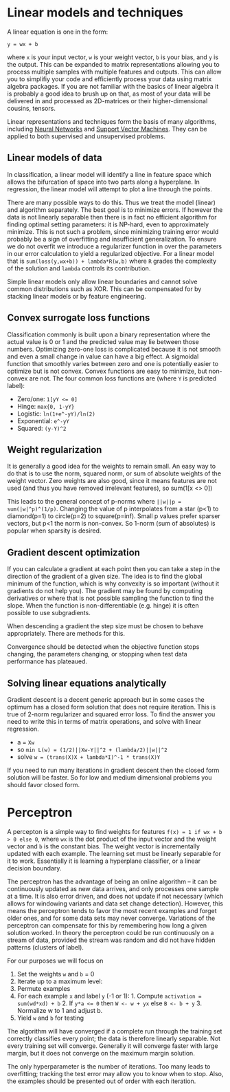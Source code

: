 Linear models and techniques
===========================

A linear equation is one in the form:

`y = wx + b`

where `x` is your input vector, `w` is your weight vector, `b` is your bias, and `y` is the output.  This can be expanded to matrix representations allowing you to process multiple samples with multiple features and outputs.  This can allow you to simplifiy your code and efficiently process your data using matrix algebra packages.  If you are not familiar with the basics of linear algebra it is probably a good idea to brush up on that, as most of your data will be delivered in and processed as 2D-matrices or their higher-dimensional cousins, tensors.  

Linear representations and techniques form the basis of many algorithms, including [Neural Networks](NeuralNetworks.md) and [Support Vector Machines](SupportVectorMachines.md).  They can be applied to both supervised and unsupervised problems. 

## Linear models of data

In classification, a linear model will identify a line in feature space which allows the bifurcation of space into two parts along a hyperplane.  In regression, the linear model will attempt to plot a line through the points.  

There are many possible ways to do this.  Thus we treat the model (linear) and algorithm separately.  The best goal is to minimize errors.  If however the data is not linearly separable then there is in fact no efficient algorithm for finding optimal setting parameters: it is NP-hard, even to approximately minimize.  This is not such a problem, since minimizing training error would probably be a sign of overfitting and insufficient generalization.  To ensure we do not overfit we introduce a regularizer function in over the parameters in our error calculation to yield a regularized objective.  For a linear model that is `sum(loss(y,wx+b)) + lambda*R(w,b)` where `R` grades the complexity of the solution and `lambda` controls its contribution.

Simple linear models only allow linear boundaries and cannot solve common distributions such as XOR. This can be compensated for by stacking linear models or by feature engineering.  

## Convex surrogate loss functions

Classification commonly is built upon a binary representation where the actual value is 0 or 1 and the predicted value may lie between those numbers.  Optimizing zero-one loss is complicated because it is not smooth and even a small change in value can have a big effect.  A sigmoidal function that smoothly varies between zero and one is potentially easier to optimize but is not convex.  Convex functions are easy to minimize, but non-convex are not.  The four common loss functions are (where `Y` is predicted label):

- Zero/one: `1[yY <= 0]`
- Hinge: `max{0, 1-yY}`
- Logistic: `ln(1+e^-yY)/ln(2)`
- Exponential: `e^-yY`
- Squared: `(y-Y)^2`

## Weight regularization

It is generally a good idea for the weights to remain small.  An easy way to do that is to use the norm, squared norm, or sum of absolute weights of the weight vector. Zero weights are also good, since it means features are not used (and thus you have removed irrelevant features), so sum(1[x <> 0])

This leads to the general concept of p-norms where `||w||p = sum(|w|^p)^(1/p)`.  Changing the value of p interpolates from a star (p<1) to diamond(p=1) to circle(p=2) to square(p=inf).  Small p values prefer sparser vectors, but p<1 the norm is non-convex.  So 1-norm (sum of absolutes) is popular when sparsity is desired.  

## Gradient descent optimization

If you can calculate a gradient at each point then you can take a step in the direction of the gradient of a given size.  The idea is to find the global minimum of the function, which is why convexity is so important (without it gradients do not help you).  The gradient may be found by computing derivatives or where that is not possible sampling the function to find the slope.  When the function is non-differentiable (e.g. hinge) it is often possible to use subgradients.  

When descending a gradient the step size must be chosen to behave appropriately.  There are methods for this.  

Convergence should be detected when the objective function stops changing, the parameters changing, or stopping when test data performance has plateaued.  

## Solving linear equations analytically

Gradient descent is a decent generic approach but in some cases the optimum has a closed form solution that does not require iteration.  This is true of 2-norm regularizer and squared error loss.  To find the answer you need to write this in terms of matrix operations, and solve with linear regression.  

- a = `Xw`
- so `min L(w) = (1/2)||Xw-Y||^2 + (lambda/2)||w||^2`
- solve `w = (trans(X)X + lambda*I)^-1 * trans(X)Y`

If you need to run many iterations in gradient descent then the closed form solution will be faster.  So for low and medium dimensional problems you should favor closed form.

# Perceptron

A percepton is a simple way to find weights for features `f(x) = 1 if wx + b > 0 else 0`, where `wx` is the dot product of the input vector and the weight vector and `b` is the constant bias.  The weight vector is incrementally updated with each example.  The learning set must be linearly separable for it to work. Essentially it is learning a hyperplane classifier, or a linear decision boundary.  

The perceptron has the advantage of being an online algorithm – it can be continuously updated as new data arrives, and only processes one sample at a time.  It is also error driven, and does not update if not necessary (which allows for windowing variants and data set change detection).  However, this means the perceptron tends to favor the most recent examples and forget older ones, and for some data sets may never converge.  Variations of the perceptron can compensate for this by remembering how long a given solution worked.  In theory the perceptron could be run continuously on a stream of data, provided the stream was random and did not have hidden patterns (clusters of label).  

For our purposes we will focus on

1.	Set the weights `w` and `b` = 0
2.	Iterate up to a maximum level:
  1.	Permute examples
  2.	For each example `x` and label `y` (-1 or 1):
    1.	Compute `activation = sum(wd*xd) + b`
    2.	If `y*a <= 0` then `W <- w + yx` else `B <- b + y`
    3.	Normalize w to 1 and adjust b.
3.	Yield `w` and `b` for testing

The algorithm will have converged if a complete run through the training set correctly classifies every point; the data is therefore linearly separable.  Not every training set will converge.  Generally it will converge faster with large margin, but it does not converge on the maximum margin solution.

The only hyperparameter is the number of iterations.  Too many leads to overfitting; tracking the test error may allow you to know when to stop.  Also, the examples should be presented out of order with each iteration.  
